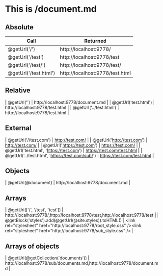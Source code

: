 # This is /document.md

## Absolute
| Call										| Returned							|
| ---										| ---								|
| @getUrl('/')								| http://localhost:9778/				|
| @getUrl('/test')							| http://localhost:9778/test			|
| @getUrl('/test/')							| http://localhost:9778/test/			|
| @getUrl('/test.html')						| http://localhost:9778/test.html		|

## Relative
| @getUrl('')								| http://localhost:9778/document.md				|
| @getUrl('test.html')						| http://localhost:9778/test.html 		|
| @getUrl('../test.html')					| http://localhost:9778/test.html 	|

## External
| @getUrl('//test.com')						| http://test.com/ 			|
| @getUrl('http://test.com')				| http://test.com/		|
| @getUrl('https://test.com')				| https://test.com/		|
| @getUrl('test.html', 'https://test.com')				| https://test.com/test.html		|
| @getUrl('../test.html', 'https://test.com/sub/')				| https://test.com/test.html		|

## Objects
| @getUrl(@document)						| http://localhost:9778/document.md				|

## Arrays
| @getUrl(['/', '/test', 'test'])	| http://localhost:9778/,http://localhost:9778/test,http://localhost:9778/test	|
| @getBlock('styles').add(@getUrl(@site.styles)).toHTML() | &lt;link  rel=&quot;stylesheet&quot; href=&quot;http://localhost:9778/root_style.css&quot; /&gt;&lt;link  rel=&quot;stylesheet&quot; href=&quot;http://localhost:9778/sub_style.css&quot; /&gt; |

## Arrays of objects
| @getUrl(@getCollection('documents'))	| http://localhost:9778/sub/documents.md,http://localhost:9778/document.md |
